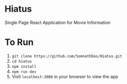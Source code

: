 # Hiatus
Single Page React Application for Movie Information

# To Run
1. `git clone https://github.com/SomnathDas/Hiatus.git`
2. `cd hiatus`
3. `npm install`
4. `npm run dev`
5. Visit `localhost:3000` in your browser to view the app
